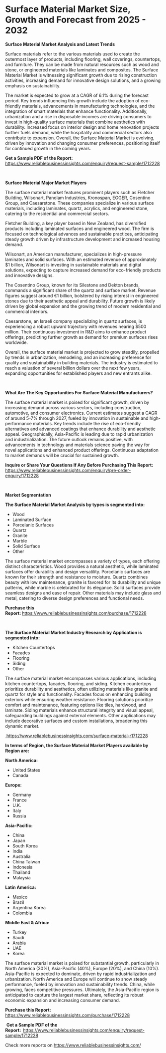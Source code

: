 <p><h1>Surface Material Market Size, Growth and Forecast from 2025 - 2032</h1></p><p><strong>Surface Material Market Analysis and Latest Trends</strong></p>
<p><p>Surface materials refer to the various materials used to create the outermost layer of products, including flooring, wall coverings, countertops, and furniture. They can be made from natural resources such as wood and stone, or engineered materials like laminates and composites. The Surface Material Market is witnessing significant growth due to rising construction activities, increasing demand for innovative design solutions, and a growing emphasis on sustainability.</p><p>The market is expected to grow at a CAGR of 6.1% during the forecast period. Key trends influencing this growth include the adoption of eco-friendly materials, advancements in manufacturing technologies, and the integration of smart materials that enhance functionality. Additionally, urbanization and a rise in disposable incomes are driving consumers to invest in high-quality surface materials that combine aesthetics with durability. Increased focus on interior design and home renovation projects further fuels demand, while the hospitality and commercial sectors also contribute to expansion. Overall, the Surface Material Market is evolving, driven by innovation and changing consumer preferences, positioning itself for continued growth in the coming years.</p></p>
<p><strong>Get a Sample PDF of the Report:&nbsp;</strong> <a href="https://www.reliablebusinessinsights.com/enquiry/request-sample/1712228?utm_campaign=101&utm_medium=2&utm_source=Github&utm_content=ia&utm_term=11012025&utm_id=surface-material">https://www.reliablebusinessinsights.com/enquiry/request-sample/1712228</a></p>
<p>&nbsp;</p>
<p><strong>Surface Material Major Market Players</strong></p>
<p><p>The surface material market features prominent players such as Fletcher Building, Wilsonart, Panolam Industries, Kronospan, EGGER, Cosentino Group, and Caesarstone. These companies specialize in various surface materials, including laminates, quartz, acrylics, and engineered stone, catering to the residential and commercial sectors.</p><p>Fletcher Building, a key player based in New Zealand, has diversified products including laminated surfaces and engineered wood. The firm is focused on technological advances and sustainable practices, anticipating steady growth driven by infrastructure development and increased housing demand.</p><p>Wilsonart, an American manufacturer, specializes in high-pressure laminates and solid surfaces. With an estimated revenue of approximately $1 billion, Wilsonart is investing in sustainable materials and digital solutions, expecting to capture increased demand for eco-friendly products and innovative designs.</p><p>The Cosentino Group, known for its Silestone and Dekton brands, commands a significant share of the quartz and surface market. Revenue figures suggest around €1 billion, bolstered by rising interest in engineered stones due to their aesthetic appeal and durability. Future growth is likely driven by global expansion and the growing trend of modern residential and commercial interiors.</p><p>Caesarstone, an Israeli company specializing in quartz surfaces, is experiencing a robust upward trajectory with revenues nearing $500 million. Their continuous investment in R&D aims to enhance product offerings, predicting further growth as demand for premium surfaces rises worldwide.</p><p>Overall, the surface material market is projected to grow steadily, propelled by trends in urbanization, remodeling, and an increasing preference for quality and sustainability in building materials. The industry is estimated to reach a valuation of several billion dollars over the next few years, expanding opportunities for established players and new entrants alike.</p></p>
<p>&nbsp;</p>
<p><strong>What Are The Key Opportunities For Surface Material Manufacturers?</strong></p>
<p><p>The surface material market is poised for significant growth, driven by increasing demand across various sectors, including construction, automotive, and consumer electronics. Current estimates suggest a CAGR of around 5-7% through 2027, fueled by innovation in sustainable and high-performance materials. Key trends include the rise of eco-friendly alternatives and advanced coatings that enhance durability and aesthetic appeal. Geographically, Asia-Pacific is leading due to rapid urbanization and industrialization. The future outlook remains positive, with advancements in technology and materials science paving the way for novel applications and enhanced product offerings. Continuous adaptation to market demands will be crucial for sustained growth.</p></p>
<p><strong>Inquire or Share Your Questions If Any Before Purchasing This Report:</strong> <a href="https://www.reliablebusinessinsights.com/enquiry/pre-order-enquiry/1712228?utm_campaign=101&utm_medium=2&utm_source=Github&utm_content=ia&utm_term=11012025&utm_id=surface-material">https://www.reliablebusinessinsights.com/enquiry/pre-order-enquiry/1712228</a></p>
<p>&nbsp;</p>
<p><strong>Market Segmentation</strong></p>
<p><strong>The Surface Material Market Analysis by types is segmented into:</strong></p>
<p><ul><li>Wood</li><li>Laminated Surface</li><li>Porcelanic Surfaces</li><li>Quartz</li><li>Granite</li><li>Marble</li><li>Solid Surface</li><li>Other</li></ul></p>
<p><p>The surface material market encompasses a variety of types, each offering distinct characteristics. Wood provides a natural aesthetic, while laminated surfaces offer durability and design versatility. Porcelanic surfaces are known for their strength and resistance to moisture. Quartz combines beauty with low maintenance, granite is favored for its durability and unique patterns, while marble is celebrated for its elegance. Solid surfaces provide seamless designs and ease of repair. Other materials may include glass and metal, catering to diverse design preferences and functional needs.</p></p>
<p><strong>Purchase this Report:&nbsp;</strong><a href="https://www.reliablebusinessinsights.com/purchase/1712228?utm_campaign=101&utm_medium=2&utm_source=Github&utm_content=ia&utm_term=11012025&utm_id=surface-material">https://www.reliablebusinessinsights.com/purchase/1712228</a></p>
<p>&nbsp;</p>
<p><strong>The Surface Material Market Industry Research by Application is segmented into:</strong></p>
<p><ul><li>Kitchen Countertops</li><li>Facades</li><li>Flooring</li><li>Siding</li><li>Other</li></ul></p>
<p><p>The surface material market encompasses various applications, including kitchen countertops, facades, flooring, and siding. Kitchen countertops prioritize durability and aesthetics, often utilizing materials like granite and quartz for style and functionality. Facades focus on enhancing building exteriors while ensuring weather resistance. Flooring solutions prioritize comfort and maintenance, featuring options like tiles, hardwood, and laminate. Siding materials enhance structural integrity and visual appeal, safeguarding buildings against external elements. Other applications may include decorative surfaces and custom installations, broadening this dynamic market.</p></p>
<p><a href="https://www.reliablebusinessinsights.com/surface-material-r1712228?utm_campaign=101&utm_medium=2&utm_source=Github&utm_content=ia&utm_term=11012025&utm_id=surface-material">&nbsp;https://www.reliablebusinessinsights.com/surface-material-r1712228</a></p>
<p><strong>In terms of Region, the Surface Material Market Players available by Region are:</strong></p>
<p>
    <p> <strong> North America: </strong>
        <ul>
            <li>United States</li>
            <li>Canada</li>
        </ul>
        </p> 
    <p> <strong> Europe: </strong>
        <ul>
            <li>Germany</li>
            <li>France</li>
            <li>U.K.</li>
            <li>Italy</li>
            <li>Russia</li>
        </ul>
        </p> 
    <p> <strong> Asia-Pacific: </strong>
        <ul>
            <li>China</li>
            <li>Japan</li>
            <li>South Korea</li>
            <li>India</li>
            <li>Australia</li>
            <li>China Taiwan</li>
            <li>Indonesia</li>
            <li>Thailand</li>
            <li>Malaysia</li>
        </ul>
        </p> 
    <p> <strong> Latin America: </strong>
        <ul>
            <li>Mexico</li>
            <li>Brazil</li>
            <li>Argentina Korea</li>
            <li>Colombia</li>
        </ul>
        </p> 
    <p> <strong> Middle East & Africa: </strong>
        <ul>
            <li>Turkey</li>
            <li>Saudi</li>
            <li>Arabia</li>
            <li>UAE</li>
            <li>Korea</li>
        </ul>
    </p>
    </p>
<p><p>The surface material market is poised for substantial growth, particularly in North America (30%), Asia-Pacific (40%), Europe (20%), and China (10%). Asia-Pacific is expected to dominate, driven by rapid industrialization and urbanization. North America and Europe will continue to show steady performance, fueled by innovation and sustainability trends. China, while growing, faces competitive pressures. Ultimately, the Asia-Pacific region is anticipated to capture the largest market share, reflecting its robust economic expansion and increasing consumer demand.</p></p>
<p><strong>Purchase this Report: </strong><a href="https://www.reliablebusinessinsights.com/purchase/1712228?utm_campaign=101&utm_medium=2&utm_source=Github&utm_content=ia&utm_term=11012025&utm_id=surface-material">https://www.reliablebusinessinsights.com/purchase/1712228</a></p>
<p>&nbsp;<strong>Get a Sample PDF of the Report:&nbsp;&nbsp;</strong><a href="https://www.reliablebusinessinsights.com/enquiry/request-sample/1712228?utm_campaign=101&utm_medium=2&utm_source=Github&utm_content=ia&utm_term=11012025&utm_id=surface-material">https://www.reliablebusinessinsights.com/enquiry/request-sample/1712228</a></p>
<p><strong></strong></p>
<p>Check more reports on <a href="https://www.reliablebusinessinsights.com/?utm_campaign=101&utm_medium=2&utm_source=Github&utm_content=ia&utm_term=11012025&utm_id=surface-material">https://www.reliablebusinessinsights.com/</a></p>